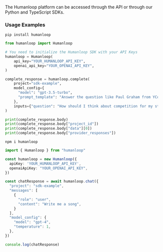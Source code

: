The Humanloop platform can be accessed through the API or through our Python and TypeScript SDKs.

<Cards>
  <Card
    title="Python"
    icon="fa-brands fa-python"
    href="https://pypi.org/project/humanloop/"
  />
  <Card
    title="Node/Typescript"
    icon="fa-brands fa-node"
    href="https://www.npmjs.com/package/humanloop"
  />
</Cards>

### Usage Examples

<Tabs>
<Tab title="Python SDK">

```shell title="Installation"
pip install humanloop
```

```python title="Example usage"
from humanloop import Humanloop

# You need to initialize the Humanloop SDK with your API Keys
humanloop = Humanloop(
    api_key="YOUR_HUMANLOOP_API_KEY",
    openai_api_key="YOUR_OPENAI_API_KEY",
)

complete_response = humanloop.complete(
    project="sdk-example",
    model_config={
      "model": "gpt-3.5-turbo",
      "prompt_template": "Answer the question like Paul Graham from YCombinator.\nQuestion: {{question}}\nAnswer: "
    },
    inputs={"question": "How should I think about competition for my startup?"}
)

print(complete_response.body)
print(complete_response.body["project_id"])
print(complete_response.body["data"][0])
print(complete_response.body["provider_responses"])
```

</Tab>
<Tab title="TypeScript SDK">

```shell title="Installation"
npm i humanloop
```

```typescript title="Example usage"
import { Humanloop } from "humanloop"

const humanloop = new Humanloop({
  apiKey: 'YOUR_HUMANLOOP_API_KEY',
  openaiApiKey: "YOUR_OPENAI_API_KEY",
})

const chatResponse = await humanloop.chat({
  "project": "sdk-example",
  "messages": [
    {
      "role": "user",
      "content": "Write me a song",
    }
  ],
  "model_config": {
    "model": "gpt-4",
    "temperature": 1,
  },
})

console.log(chatResponse)
```

</Tab>
</Tabs>
